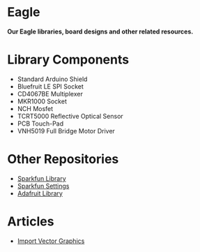 # Eagle

**Our Eagle libraries, board designs and other related resources.**

# Library Components

- Standard Arduino Shield
- Bluefruit LE SPI Socket
- CD4067BE Multiplexer
- MKR1000 Socket
- NCH Mosfet
- TCRT5000 Reflective Optical Sensor
- PCB Touch-Pad
- VNH5019 Full Bridge Motor Driver

# Other Repositories

- [Sparkfun Library](https://github.com/sparkfun/SparkFun-Eagle-Libraries)
- [Sparkfun Settings](https://github.com/sparkfun/SparkFun_Eagle_Settings)
- [Adafruit Library](https://github.com/adafruit/Adafruit-Eagle-Library)

# Articles

- [Import Vector Graphics](http://todbot.com/blog/2011/06/06/from-illustrator-to-eagle-vector-graphics-in-circuits/)
